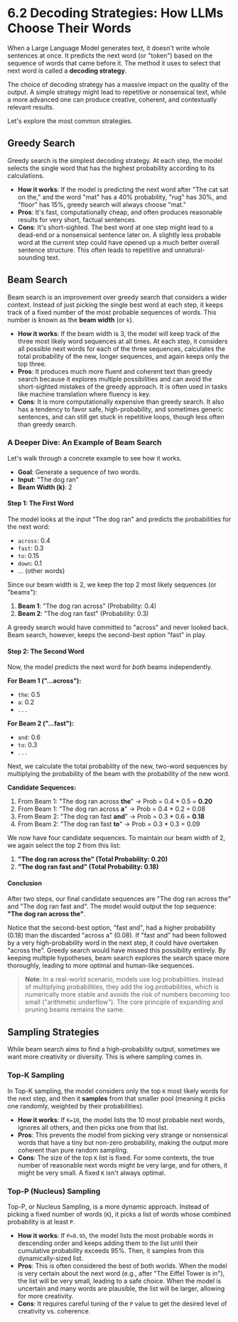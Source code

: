 # 6.2 Decoding Strategies: How LLMs Choose Their Words

When a Large Language Model generates text, it doesn't write whole sentences at once. It predicts the next word (or "token") based on the sequence of words that came before it. The method it uses to select that next word is called a **decoding strategy**.

The choice of decoding strategy has a massive impact on the quality of the output. A simple strategy might lead to repetitive or nonsensical text, while a more advanced one can produce creative, coherent, and contextually relevant results.

Let's explore the most common strategies.

## Greedy Search

Greedy search is the simplest decoding strategy. At each step, the model selects the single word that has the highest probability according to its calculations.

*   **How it works**: If the model is predicting the next word after "The cat sat on the," and the word "mat" has a 40% probability, "rug" has 30%, and "floor" has 15%, greedy search will always choose "mat."
*   **Pros**: It's fast, computationally cheap, and often produces reasonable results for very short, factual sentences.
*   **Cons**: It's short-sighted. The best word at one step might lead to a dead-end or a nonsensical sentence later on. A slightly less probable word at the current step could have opened up a much better overall sentence structure. This often leads to repetitive and unnatural-sounding text.

## Beam Search

Beam search is an improvement over greedy search that considers a wider context. Instead of just picking the single best word at each step, it keeps track of a fixed number of the most probable sequences of words. This number is known as the **beam width** (or `k`).

*   **How it works**: If the beam width is 3, the model will keep track of the three most likely word sequences at all times. At each step, it considers all possible next words for each of the three sequences, calculates the total probability of the new, longer sequences, and again keeps only the top three.
*   **Pros**: It produces much more fluent and coherent text than greedy search because it explores multiple possibilities and can avoid the short-sighted mistakes of the greedy approach. It is often used in tasks like machine translation where fluency is key.
*   **Cons**: It is more computationally expensive than greedy search. It also has a tendency to favor safe, high-probability, and sometimes generic sentences, and can still get stuck in repetitive loops, though less often than greedy search.

### A Deeper Dive: An Example of Beam Search

Let's walk through a concrete example to see how it works.

*   **Goal**: Generate a sequence of two words.
*   **Input**: "The dog ran"
*   **Beam Width (k)**: 2

#### Step 1: The First Word

The model looks at the input "The dog ran" and predicts the probabilities for the next word:
*   `across`: 0.4
*   `fast`: 0.3
*   `to`: 0.15
*   `down`: 0.1
*   ... (other words)

Since our beam width is 2, we keep the top 2 most likely sequences (or "beams"):
1.  **Beam 1**: "The dog ran across" (Probability: 0.4)
2.  **Beam 2**: "The dog ran fast" (Probability: 0.3)

A greedy search would have committed to "across" and never looked back. Beam search, however, keeps the second-best option "fast" in play.

#### Step 2: The Second Word

Now, the model predicts the next word for *both* beams independently.

**For Beam 1 ("...across"):**
*   `the`: 0.5
*   `a`: 0.2
*   `...`

**For Beam 2 ("...fast"):**
*   `and`: 0.6
*   `to`: 0.3
*   `...`

Next, we calculate the total probability of the new, two-word sequences by multiplying the probability of the beam with the probability of the new word.

**Candidate Sequences:**
1.  From Beam 1: "The dog ran across **the**" -> Prob = 0.4 * 0.5 = **0.20**
2.  From Beam 1: "The dog ran across **a**" -> Prob = 0.4 * 0.2 = 0.08
3.  From Beam 2: "The dog ran fast **and**" -> Prob = 0.3 * 0.6 = **0.18**
4.  From Beam 2: "The dog ran fast **to**" -> Prob = 0.3 * 0.3 = 0.09

We now have four candidate sequences. To maintain our beam width of 2, we again select the top 2 from this list:

1.  **"The dog ran across the" (Total Probability: 0.20)**
2.  **"The dog ran fast and" (Total Probability: 0.18)**

#### Conclusion

After two steps, our final candidate sequences are "The dog ran across the" and "The dog ran fast and". The model would output the top sequence: **"The dog ran across the"**.

Notice that the second-best option, "fast and", had a higher probability (0.18) than the discarded "across a" (0.08). If "fast and" had been followed by a very high-probability word in the next step, it could have overtaken "across the". Greedy search would have missed this possibility entirely. By keeping multiple hypotheses, beam search explores the search space more thoroughly, leading to more optimal and human-like sequences.

> **Note**: In a real-world scenario, models use log probabilities. Instead of multiplying probabilities, they add the log probabilities, which is numerically more stable and avoids the risk of numbers becoming too small ("arithmetic underflow"). The core principle of expanding and pruning beams remains the same.

## Sampling Strategies

While beam search aims to find a high-probability output, sometimes we want more creativity or diversity. This is where sampling comes in.

### Top-K Sampling

In Top-K sampling, the model considers only the top `K` most likely words for the next step, and then it **samples** from that smaller pool (meaning it picks one randomly, weighted by their probabilities).

*   **How it works**: If `K=10`, the model lists the 10 most probable next words, ignores all others, and then picks one from that list.
*   **Pros**: This prevents the model from picking very strange or nonsensical words that have a tiny but non-zero probability, making the output more coherent than pure random sampling.
*   **Cons**: The size of the top `K` list is fixed. For some contexts, the true number of reasonable next words might be very large, and for others, it might be very small. A fixed `K` isn't always optimal.

### Top-P (Nucleus) Sampling

Top-P, or Nucleus Sampling, is a more dynamic approach. Instead of picking a fixed number of words (`K`), it picks a list of words whose combined probability is at least `P`.

*   **How it works**: If `P=0.95`, the model lists the most probable words in descending order and keeps adding them to the list until their cumulative probability exceeds 95%. Then, it samples from this dynamically-sized list.
*   **Pros**: This is often considered the best of both worlds. When the model is very certain about the next word (e.g., after "The Eiffel Tower is in"), the list will be very small, leading to a safe choice. When the model is uncertain and many words are plausible, the list will be larger, allowing for more creativity.
*   **Cons**: It requires careful tuning of the `P` value to get the desired level of creativity vs. coherence.